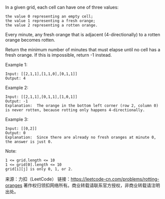 In a given grid, each cell can have one of three values:

    the value 0 representing an empty cell;
    the value 1 representing a fresh orange;
    the value 2 representing a rotten orange.

Every minute, any fresh orange that is adjacent (4-directionally) to a rotten orange becomes rotten.

Return the minimum number of minutes that must elapse until no cell has a fresh orange.  If this is impossible, return -1 instead.

 

Example 1:
```text
Input: [[2,1,1],[1,1,0],[0,1,1]]
Output: 4
```


Example 2:
```text
Input: [[2,1,1],[0,1,1],[1,0,1]]
Output: -1
Explanation:  The orange in the bottom left corner (row 2, column 0) is never rotten, because rotting only happens 4-directionally.
```

Example 3:
```text
Input: [[0,2]]
Output: 0
Explanation:  Since there are already no fresh oranges at minute 0, the answer is just 0.
```

Note:

    1 <= grid.length <= 10
    1 <= grid[0].length <= 10
    grid[i][j] is only 0, 1, or 2.

来源：力扣（LeetCode）
链接：https://leetcode-cn.com/problems/rotting-oranges
著作权归领扣网络所有。商业转载请联系官方授权，非商业转载请注明出处。
